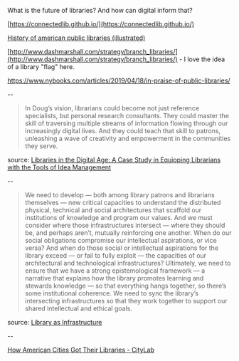 ---
---

What is the future of libraries? And how can digital inform that?

[https://connectedlib.github.io/](https://connectedlib.github.io/)

[History of american public libraries (illustrated)](https://www.citylab.com/design/2019/02/american-public-library-history-cities-visual-journalism/582991/)

[http://www.dashmarshall.com/strategy/branch_libraries/](http://www.dashmarshall.com/strategy/branch_libraries/) - I love the idea of a library "flag" here.

<https://www.nybooks.com/articles/2019/04/18/in-praise-of-public-libraries/>

--

>In Doug’s vision, librarians could become not just reference specialists, but personal research consultants. They could master the skill of traversing multiple streams of information flowing through our increasingly digital lives. And they could teach that skill to patrons, unleashing a wave of creativity and empowerment in the communities they serve.

source: [Libraries in the Digital Age: A Case Study in Equipping Librarians with the Tools of Idea Management](https://praxis.fortelabs.co/libraries-in-the-digital-age/)

--

>We need to develop — both among library patrons and librarians themselves — new critical capacities to understand the distributed physical, technical and social architectures that scaffold our institutions of knowledge and program our values. And we must consider where those infrastructures intersect — where they should be, and perhaps aren’t, mutually reinforcing one another. When do our social obligations compromise our intellectual aspirations, or vice versa? And when do those social or intellectual aspirations for the library exceed — or fail to fully exploit — the capacities of our architectural and technological infrastructures? Ultimately, we need to ensure that we have a strong epistemological framework — a narrative that explains how the library promotes learning and stewards knowledge — so that everything hangs together, so there’s some institutional coherence. We need to sync the library’s intersecting infrastructures so that they work together to support our shared intellectual and ethical goals.

source: [Library as Infrastructure](https://placesjournal.org/article/library-as-infrastructure/)

--

[How American Cities Got Their Libraries - CityLab](https://www.citylab.com/design/2019/02/american-public-library-history-cities-visual-journalism/582991/)
